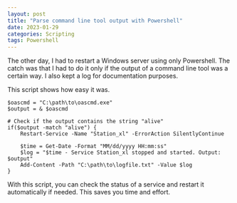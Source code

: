 ```yaml
---
layout: post
title: "Parse command line tool output with Powershell"
date: 2023-01-29
categories: Scripting
tags: Powershell
---
```


The other day, I had to restart a Windows server using only Powershell. The catch was that I had to do it only if the output of a command line tool was a certain way. I also kept a log for documentation purposes.

This script shows how easy it was.

```
$oascmd = "C:\path\to\oascmd.exe"
$output = & $oascmd

# Check if the output contains the string "alive"
if($output -match "alive") {
    Restart-Service -Name "Station_xl" -ErrorAction SilentlyContinue

    $time = Get-Date -Format "MM/dd/yyyy HH:mm:ss"
    $log = "$time - Service Station_xl stopped and started. Output: $output"
    Add-Content -Path "C:\path\to\logfile.txt" -Value $log
}
```

With this script, you can check the status of a service and restart it automatically if needed. This saves you time and effort.